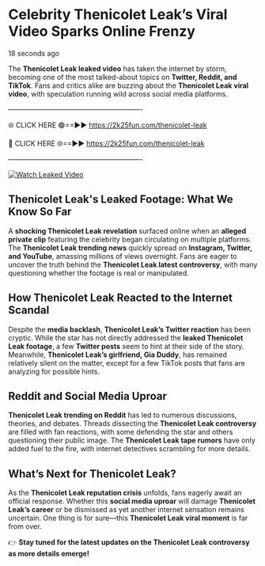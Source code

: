 # Celebrity Thenicolet Leak’s Viral Video Sparks Online Frenzy

18 seconds ago

The **Thenicolet Leak leaked video** has taken the internet by storm, becoming one of the most talked-about topics on **Twitter, Reddit, and TikTok**. Fans and critics alike are buzzing about the **Thenicolet Leak viral video**, with speculation running wild across social media platforms.

———————————————————-

🌐 CLICK HERE 🟢==►► https://2k25fun.com/thenicolet-leak

🔴 CLICK HERE 🌐==►► https://2k25fun.com/thenicolet-leak

———————————————————-

[![Watch Leaked Video](https://miro.medium.com/v2/resize:fit:828/format:webp/1*cilzJN44JGOrTw9NJCrNHA.gif "Watch Leaked Video")](https://2k25fun.com/thenicolet-leak)

## **Thenicolet Leak's Leaked Footage: What We Know So Far**  
A **shocking Thenicolet Leak revelation** surfaced online when an **alleged private clip** featuring the celebrity began circulating on multiple platforms. The **Thenicolet Leak trending news** quickly spread on **Instagram, Twitter, and YouTube**, amassing millions of views overnight. Fans are eager to uncover the truth behind the **Thenicolet Leak latest controversy**, with many questioning whether the footage is real or manipulated.  

## **How Thenicolet Leak Reacted to the Internet Scandal**  
Despite the **media backlash**, **Thenicolet Leak’s Twitter reaction** has been cryptic. While the star has not directly addressed the **leaked Thenicolet Leak footage**, a few **Twitter posts** seem to hint at their side of the story. Meanwhile, **Thenicolet Leak’s girlfriend, Gia Duddy**, has remained relatively silent on the matter, except for a few TikTok posts that fans are analyzing for possible hints.  

## **Reddit and Social Media Uproar**  
**Thenicolet Leak trending on Reddit** has led to numerous discussions, theories, and debates. Threads dissecting the **Thenicolet Leak controversy** are filled with fan reactions, with some defending the star and others questioning their public image. The **Thenicolet Leak tape rumors** have only added fuel to the fire, with internet detectives scrambling for more details.  

## **What’s Next for Thenicolet Leak?**  
As the **Thenicolet Leak reputation crisis** unfolds, fans eagerly await an official response. Whether this **social media uproar** will damage **Thenicolet Leak’s career** or be dismissed as yet another internet sensation remains uncertain. One thing is for sure—this **Thenicolet Leak viral moment** is far from over.  

👉 **Stay tuned for the latest updates on the Thenicolet Leak controversy as more details emerge!**  